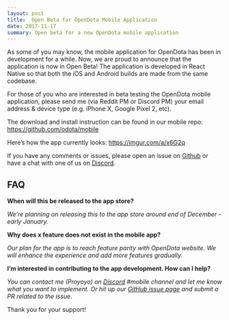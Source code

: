 ```yaml
---
layout: post
title:  Open Beta for OpenDota Mobile Application
date: 2017-11-17
summary: Open beta for a new OpenDota mobile application
---
```

As some of you may know, the mobile application for OpenDota has been in development for a while. Now, we are proud to announce that the application is now in Open Beta!
The application is developed in React Native so that both the iOS and Android builds are made from the same codebase.

For those of you who are interested in beta testing the OpenDota mobile application, please send me (via Reddit PM or Discord PM) your email address & device type (e.g. iPhone X, Google Pixel 2, etc).

The download and install instruction can be found in our mobile repo: https://github.com/odota/mobile

Here’s how the app currently looks: https://imgur.com/a/x6G2q

If you have any comments or issues, please open an issue on [Github](https://github.com/odota/mobile/issues) or have a chat with one of us on [Discord](https://discordapp.com/invite/0o5SQGbXuWCNDcaF).

## FAQ

**When will this be released to the app store?**

*We’re planning on releasing this to the app store around end of December - early January.*

**Why does x feature does not exist in the mobile app?**

*Our plan for the app is to reach feature parity with OpenDota website. We will enhance the experience and add more features gradually.*

**I’m interested in contributing to the app development. How can I help?**

*You can contact me (Proyoyo) on [Discord](https://discordapp.com/invite/0o5SQGbXuWCNDcaF) #mobile channel and let me know what you want to implement. Or hit up our [GitHub issue page](https://github.com/odota/mobile/issues) and submit a PR related to the issue.*

Thank you for your support!
